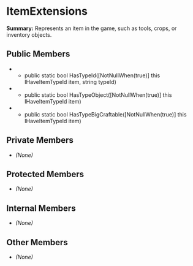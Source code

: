 # ItemExtensions

**Summary:** Represents an item in the game, such as tools, crops, or inventory objects.

## Public Members
- - public static bool HasTypeId([NotNullWhen(true)] this IHaveItemTypeId item, string typeId)
- - public static bool HasTypeObject([NotNullWhen(true)] this IHaveItemTypeId item)
- - public static bool HasTypeBigCraftable([NotNullWhen(true)] this IHaveItemTypeId item)

## Private Members
- *(None)*

## Protected Members
- *(None)*

## Internal Members
- *(None)*

## Other Members
- *(None)*
